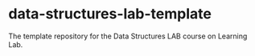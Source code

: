 # data-structures-lab-template
The template repository for the Data Structures LAB course on Learning Lab.
